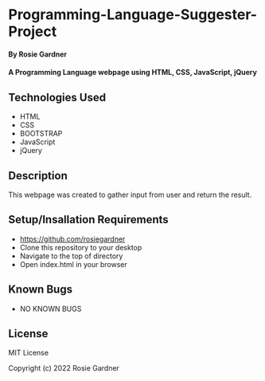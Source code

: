 # Programming-Language-Suggester-Project

#### By Rosie Gardner

#### A Programming Language webpage using HTML, CSS, JavaScript, jQuery

## Technologies Used
* HTML
* CSS
* BOOTSTRAP
* JavaScript
* jQuery

## Description
This webpage was created to gather input from user and return the result. 

## Setup/Insallation Requirements
* https://github.com/rosiegardner
* Clone this repository to your desktop
* Navigate to the top of directory
* Open index.html in your browser

## Known Bugs
* NO KNOWN BUGS

## License
MIT License

Copyright (c) 2022 Rosie Gardner
